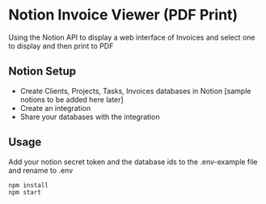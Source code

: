 # Notion Invoice Viewer (PDF Print)

Using the Notion API to display a web interface of Invoices and select one to display and then print to PDF

## Notion Setup

- Create Clients, Projects, Tasks, Invoices databases in Notion [sample notions to be added here later]
- Create an integration
- Share your databases with the integration

## Usage

Add your notion secret token and the database ids to the .env-example file and rename to .env

```
npm install
npm start
```
